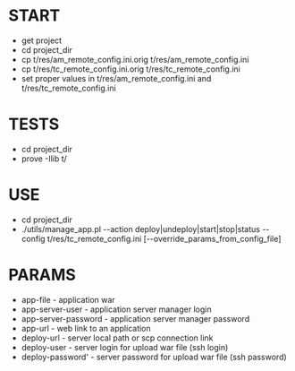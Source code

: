 # START

* get project
* cd project_dir
* cp t/res/am_remote_config.ini.orig t/res/am_remote_config.ini
* cp t/res/tc_remote_config.ini.orig t/res/tc_remote_config.ini
* set proper values in t/res/am_remote_config.ini and t/res/tc_remote_config.ini 

# TESTS

* cd project_dir
* prove -Ilib t/

# USE

* cd project_dir
* ./utils/manage_app.pl --action deploy|undeploy|start|stop|status --config t/res/tc_remote_config.ini [--override_params_from_config_file]

# PARAMS

* app-file - application war
* app-server-user - application server manager login
* app-server-password - application server manager password
* app-url - web link to an application
* deploy-url - server local path or scp connection link
*	deploy-user - server login for upload war file (ssh login)
* deploy-password' - server password for upload war file (ssh password)
